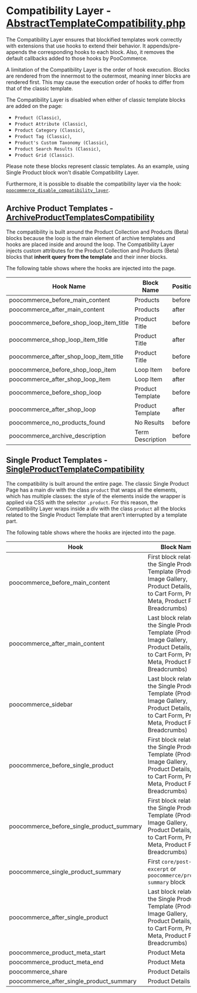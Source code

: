 # Compatibility Layer - [AbstractTemplateCompatibility.php](https://github.com/poocommerce/poocommerce-blocks/blob/trunk/src/Templates/AbstractTemplateCompatibility.php)

The Compatibility Layer ensures that blockified templates work correctly with extensions that use hooks to extend their behavior. It appends/pre-appends the corresponding hooks to each block. Also, it removes the default callbacks added to those hooks by PooCommerce.

A limitation of the Compatibility Layer is the order of hook execution. Blocks are rendered from the innermost to the outermost, meaning inner blocks are rendered first. This may cause the execution order of hooks to differ from that of the classic template.

The Compatibility Layer is disabled when either of classic template blocks are added on the page:

- `Product (Classic)`,
- `Product Attribute (Classic)`,
- `Product Category (Classic)`,
- `Product Tag (Classic)`,
- `Product's Custom Taxonomy (Classic)`,
- `Product Search Results (Classic)`,
- `Product Grid (Classic)`.

Please note these blocks represent classic templates. As an example, using Single Product block won't disable Compatibility Layer.

Furthermore, it is possible to disable the compatibility layer via the hook: [`poocommerce_disable_compatibility_layer`](https://github.com/poocommerce/poocommerce-blocks/blob/trunk/src/Templates/AbstractTemplateCompatibility.php/#L41-L42).

## Archive Product Templates - [ArchiveProductTemplatesCompatibility](https://github.com/poocommerce/poocommerce-blocks/blob/trunk/src/Templates/ArchiveProductTemplatesCompatibility.php)

The compatibility is built around the Product Collection and Products (Beta) blocks because the loop is the main element of archive templates and hooks are placed inside and around the loop. The Compatibility Layer injects custom attributes for the Product Collection and Products (Beta) blocks that **inherit query from the template** and their inner blocks.

The following table shows where the hooks are injected into the page.


| Hook Name                               | Block Name       | Position |
|-----------------------------------------|------------------|----------|
| poocommerce_before_main_content         | Products         | before   |
| poocommerce_after_main_content          | Products         | after    |
| poocommerce_before_shop_loop_item_title | Product Title    | before   |
| poocommerce_shop_loop_item_title        | Product Title    | after    |
| poocommerce_after_shop_loop_item_title  | Product Title    | before   |
| poocommerce_before_shop_loop_item       | Loop Item        | before   |
| poocommerce_after_shop_loop_item        | Loop Item        | after    |
| poocommerce_before_shop_loop            | Product Template | before   |
| poocommerce_after_shop_loop             | Product Template | after    |
| poocommerce_no_products_found           | No Results       | before   |
| poocommerce_archive_description         | Term Description | before   |

## Single Product Templates - [SingleProductTemplateCompatibility](https://github.com/poocommerce/poocommerce-blocks/blob/c8d82b20f4e4b8a424f1f0ebff80aca6f62588e5/src/Templates/SingleProductTemplateCompatibility.php)

The compatibility is built around the entire page. The classic Single Product Page has a main div with the class `product` that wraps all the elements, which has multiple classes: the style of the elements inside the wrapper is applied via CSS with the selector `.product`. For this reason, the Compatibility Layer wraps inside a div with the class `product` all the blocks related to the Single Product Template that aren’t interrupted by a template part.

The following table shows where the hooks are injected into the page.


| Hook                                      | Block Name                                                                                                                                             | Position |
|-------------------------------------------|--------------------------------------------------------------------------------------------------------------------------------------------------------|----------|
| poocommerce_before_main_content           | First block related to the Single Product Template (Product Image Gallery, Product Details, Add to Cart Form, Product Meta, Product Price, Breadcrumbs) | before   |
| poocommerce_after_main_content            | Last block related to the Single Product Template (Product Image Gallery, Product Details, Add to Cart Form, Product Meta, Product Price, Breadcrumbs)  | after    |
| poocommerce_sidebar                       | Last block related to the Single Product Template (Product Image Gallery, Product Details, Add to Cart Form, Product Meta, Product Price, Breadcrumbs)  | after    |
| poocommerce_before_single_product         | First block related to the Single Product Template (Product Image Gallery, Product Details, Add to Cart Form, Product Meta, Product Price, Breadcrumbs) | before   |
| poocommerce_before_single_product_summary | First block related to the Single Product Template (Product Image Gallery, Product Details, Add to Cart Form, Product Meta, Product Price, Breadcrumbs) | before |
| poocommerce_single_product_summary        | First `core/post-excerpt` or `poocommerce/product-summary` block                                                                                                                         | before   |
| poocommerce_after_single_product          | Last block related to the Single Product Template (Product Image Gallery, Product Details, Add to Cart Form, Product Meta, Product Price, Breadcrumbs)  | after    |
| poocommerce_product_meta_start            | Product Meta                                                                                                                                           | before   |
| poocommerce_product_meta_end              | Product Meta                                                                                                                                           | after    |
| poocommerce_share                         | Product Details                                                                                                                                        | before   |
| poocommerce_after_single_product_summary  | Product Details                                                                                                                                        | before   |
